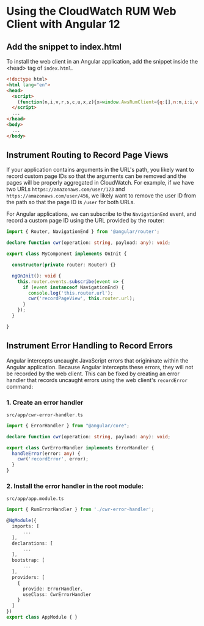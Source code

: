 # Using the CloudWatch RUM Web Client with Angular 12 

## Add the snippet to index.html

To install the web client in an Angular application, add the snippet inside the \<head\> tag of `index.html`.

```html
<!doctype html>
<html lang="en">
<head>
  <script>
    (function(n,i,v,r,s,c,u,x,z){x=window.AwsRumClient={q:[],n:n,i:i,v:v,r:r,c:c,u:u};window[n]=function(c,p){x.q.push({c:c,p:p});};z=document.createElement('script');z.async=true;z.src=s;document.head.insertBefore(z,document.getElementsByTagName('script')[0]);})('cwr','00000000-0000-0000-0000-000000000000','1.0.0','us-west-2','https://client.rum.us-east-1.amazonaws.com/1.0.2/cwr.js',{sessionSampleRate:1,guestRoleArn:'arn:aws:iam::000000000000:role/RUM-Monitor-us-west-2-000000000000-0000000000000-Unauth',identityPoolId:'us-west-2:00000000-0000-0000-0000-000000000000',endpoint:'https://dataplane.rum.us-west-2.amazonaws.com',telemetries:['errors','http','performance'],allowCookies:true});
  </script>
  ...
</head>
<body>
  ...
</body>
```

## Instrument Routing to Record Page Views

If your application contains arguments in the URL's path, you likely want to
record custom page IDs so that the arguments can be removed and the pages will
be properly aggregated in CloudWatch. For example, if we have two URLs
`https://amazonaws.com/user/123` and `https://amazonaws.com/user/456`, we likely
want to remove the user ID from the path so that the page ID is `/user` for both
URLs.

For Angular applications, we can subscribe to the `NavigationEnd` event, and
record a custom page ID using the URL provided by the router:

```typescript
import { Router, NavigationEnd } from '@angular/router';

declare function cwr(operation: string, payload: any): void;

export class MyComponent implements OnInit {

  constructor(private router: Router) {}

  ngOnInit(): void {
    this.router.events.subscribe(event => {
      if (event instanceof NavigationEnd) {
        console.log('this.router.url');
        cwr('recordPageView', this.router.url);
      }
    });
  }

}
```


## Instrument Error Handling to Record Errors

Angular intercepts uncaught JavaScript errors that origininate within the
Angular application. Because Angular intercepts these errors, they will not be
recorded by the web client. This can be fixed by creating an error handler that
records uncaught errors using the web client's `recordError` command:

### 1. Create an error handler

`src/app/cwr-error-handler.ts`
```typescript
import { ErrorHandler } from "@angular/core";

declare function cwr(operation: string, payload: any): void;

export class CwrErrorHandler implements ErrorHandler {
  handleError(error: any) {
    cwr('recordError', error);
  }
}
```

### 2. Install the error handler in the root module:

`src/app/app.module.ts`
```typescript
import { RumErrorHandler } from './cwr-error-handler';

@NgModule({
  imports: [
      ...
  ],
  declarations: [
      ...
  ],
  bootstrap: [
      ...
  ],
  providers: [
    {
      provide: ErrorHandler,
      useClass: CwrErrorHandler
    }
  ]
})
export class AppModule { }

```